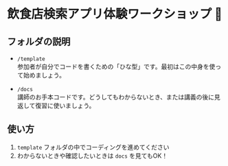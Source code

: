 # 飲食店検索アプリ体験ワークショップ 🍜
## フォルダの説明
- `/template`  
  参加者が自分でコードを書くための「ひな型」です。最初はこの中身を使って始めましょう。

- `/docs`  
  講師のお手本コードです。どうしてもわからないとき、または講義の後に見返して復習に使いましょう。

## 使い方
1. `template` フォルダの中でコーディングを進めてください
2. わからないときや確認したいときは `docs` を見てもOK！

